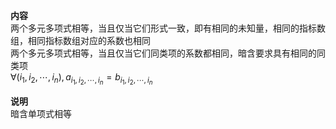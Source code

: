 **内容**  
两个多元多项式相等，当且仅当它们形式一致，即有相同的未知量，相同的指标数组，相同指标数组对应的系数也相同  
两个多元多项式相等，当且仅当它们同类项的系数都相同，暗含要求具有相同的同类项  
 $\forall (i_1,i_2,\cdots,i_n), a_{i_1,i_2,\cdots,i_n}=b_{i_1,i_2,\cdots,i_n}$   
  
**说明**  
暗含单项式相等  

